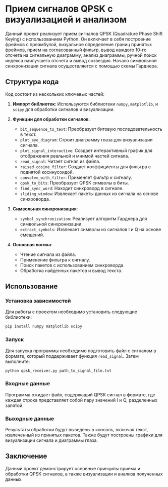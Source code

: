 # Прием сигналов QPSK с визуализацией и анализом

Данный проект реализует прием сигналов QPSK (Quadrature Phase Shift Keying) с использованием Python. Он включает в себя построение фреймов с преамбулой, визуальное определение границ принятых фреймов, прием на согласованный фильтр, вывод каждого 10-го отсчета на сигнальную диаграмму, анализ диаграммы, ручной поиск индекса наилучшего отсчета и вывод созвездия. Начало символьной синхронизации сигнала осуществляется с помощью схемы Гарднера.

## Структура кода

Код состоит из нескольких ключевых частей:

1. **Импорт библиотек**: Используются библиотеки `numpy`, `matplotlib`, и `scipy` для обработки сигналов и визуализации.

2. **Функции для обработки сигналов**:
   - `bit_sequence_to_text`: Преобразует битовую последовательность в текст.
   - `plot_eye_diagram`: Строит диаграмму глаза для визуализации сигнала.
   - `plot_signal_interactive`: Создает интерактивный график для отображения реальной и мнимой частей сигнала.
   - `read_signal`: Читает сигнал из файла.
   - `raised_cosine_filter`: Создает коэффициенты для фильтра с поднятой косинусоидой.
   - `convolve_with_filter`: Применяет фильтр к сигналу.
   - `qpsk_to_bits`: Преобразует QPSK символы в биты.
   - `find_sync_word`: Находит синхроворд в сигнале.
   - `sliding_window`: Извлекает пакеты данных из сигнала на основе синхроворда.

3. **Символьная синхронизация**:
   - `symbol_synchronization`: Реализует алгоритм Гарднера для символьной синхронизации.
   - `extract_symbols`: Извлекает символы из сигналов I и Q на основе смещений.

4. **Основная логика**:
   - Чтение сигнала из файла.
   - Применение фильтра к сигналу.
   - Поиск пакетов с использованием синхроворда.
   - Обработка найденных пакетов и вывод текста.

## Использование

### Установка зависимостей

Для работы с проектом необходимо установить следующие библиотеки:

```bash
pip install numpy matplotlib scipy
```

### Запуск

Для запуска программы необходимо подготовить файл с сигналом в формате, который поддерживает функция `read_signal`. Затем выполните:

```bash
python qpsk_receiver.py path_to_signal_file.txt
```

### Входные данные

Программа ожидает файл, содержащий QPSK сигнал в формате, где каждая строка представляет собой пару значений I и Q, разделенных запятой.

### Выходные данные

Результаты обработки будут выведены в консоль, включая текст, извлеченный из принятых пакетов. Также будут построены графики для визуализации сигнала и диаграммы глаза.

## Заключение

Данный проект демонстрирует основные принципы приема и обработки QPSK сигналов, а также визуализации и анализа полученных данных.